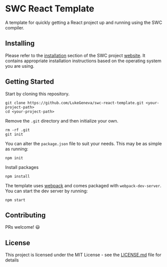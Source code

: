 # SWC React Template

A template for quickly getting a React project up and running using the SWC compiler.

## Installing

Please refer to the [installation](https://swc-project.github.io/docs/installation) section of the SWC project [website](https://swc-project.github.io). It contains appropriate installation instructions based on the operating system you are using.

## Getting Started

Start by cloning this repository.

```
git clone https://github.com/LukeGeneva/swc-react-template.git <your-project-path>
cd <your-project-path>
```

Remove the `.git` directory and then initialize your own.

```
rm -rf .git
git init
```

You can alter the `package.json` file to suit your needs. This may be as simple as running:

```
npm init
```

Install packages

```
npm install
```

The template uses [webpack](https://webpack.js.org/) and comes packaged with `webpack-dev-server`. You can start the dev server by running:

```
npm start
```

## Contributing

PRs welcome! :smiley:

## License

This project is licensed under the MIT License - see the [LICENSE.md](LICENSE.md) file for details

